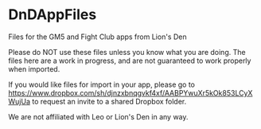 # DnDAppFiles

Files for the GM5 and Fight Club apps from Lion's Den

Please do NOT use these files unless you know what you are doing. The files here are a work in progress, and are not guaranteed to work properly when imported.

If you would like files for import in your app, please go to https://www.dropbox.com/sh/djnzxbnqgvkf4xf/AABPYwuXr5kOk853LCyXWujUa to request an invite to a shared Dropbox folder.

We are not affiliated with Leo or Lion's Den in any way.
